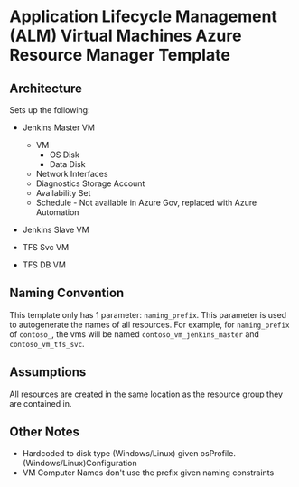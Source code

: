 # Application Lifecycle Management (ALM) Virtual Machines Azure Resource Manager Template

## Architecture
Sets up the following:
* Jenkins Master VM
  * VM
    * OS Disk
    * Data Disk
  * Network Interfaces
  * Diagnostics Storage Account
  * Availability Set
  * Schedule - Not available in Azure Gov, replaced with Azure Automation

* Jenkins Slave VM
* TFS Svc VM
* TFS DB VM

## Naming Convention
This template only has 1 parameter: `naming_prefix`. This parameter is used to autogenerate the names of all resources. For example, for `naming_prefix` of `contoso_`, the vms will be named `contoso_vm_jenkins_master` and `contoso_vm_tfs_svc`.

## Assumptions
All resources are created in the same location as the resource group they are contained in.

## Other Notes
* Hardcoded to disk type (Windows/Linux) given osProfile.(Windows/Linux)Configuration
* VM Computer Names don't use the prefix given naming constraints